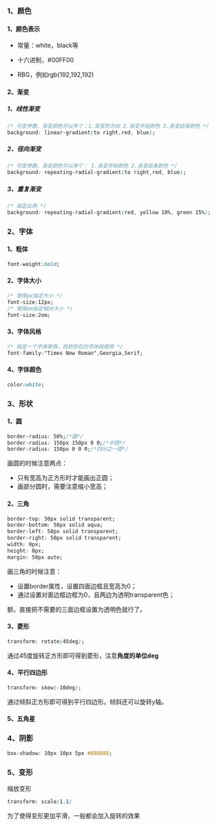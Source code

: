 ### 1、颜色

#### 1、颜色表示

- 常量：white，black等

- 十六进制，#00FF00

- RBG，例如rgb(192,192,192)

  

#### 2、渐变

##### 1、线性渐变

~~~ css
/* 可变参数，渐变颜色可以多个：1.渐变的方向 2.渐变开始颜色 3.渐变结束颜色 */
background: linear-gradient(to right,red, blue);
~~~

##### 2、径向渐变

~~~ css
/* 可变参数，渐变颜色可以多个： 1.渐变开始颜色 2.渐变结束颜色 */
background: repeating-radial-gradient(to right,red, blue);
~~~

##### 3、重复渐变

```css
/* 指定比例 */
background: repeating-radial-gradient(red, yellow 10%, green 15%);
```





### 2、字体

#### 1、粗体

```css
font-weight:bold;
```

#### 2、字体大小

~~~ css
/* 使用px指定大小 */
font-size:12px;
/* 使用em指定相对大小 */
font-size:2em;
~~~

#### 3、字体风格

~~~ css
/* 指定一个字体家族，找到存在的字体就使用 */
font-family:"Times New Roman",Georgia,Serif;
~~~

#### 4、字体颜色

~~~ css
color:white;
~~~



### 3、形状

#### 1、圆

~~~ css
border-radius: 50%;/*圆*/
border-radius: 150px 150px 0 0;/*半圆*/
border-radius: 150px 0 0 0;/*四分之一圆*/
~~~

画圆的时候注意两点：

- 只有宽高为正方形时才能画出正圆；
- 画部分圆时，需要注意缩小宽高；



#### 2、三角

~~~css
border-top: 50px solid transparent;
border-bottom: 50px solid aqua;
border-left: 50px solid transparent;
border-right: 50px solid transparent;
width: 0px;
height: 0px;
margin: 50px auto;
~~~

画三角的时候注意：

- 设置border属性，设置四面边框且宽高为0；
- 通过设置对面边框边框为0，且两边为透明transparent色；

额，直接把不需要的三面边框设置为透明色就行了。



#### 3、菱形

~~~ css
transform: rotate(45deg);
~~~

通过45度旋转正方形即可得到菱形，注意**角度的单位deg**



#### 4、平行四边形

~~~css
transform: skew(-10deg);
~~~

通过倾斜正方形即可得到平行四边形。倾斜还可以旋转y轴。



#### 5、五角星



### 4、阴影

~~~ css
box-shadow: 10px 10px 5px #888888;
~~~



### 5、变形

缩放变形

~~~ css
transform: scale(1.1)
~~~

为了使得变形更加平滑，一般都会加入旋转的效果

